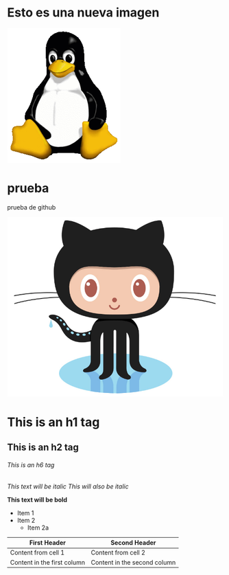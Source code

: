 # Esto es una nueva imagen

![Tux](/img/tux.png)

# prueba
prueba de github

![Octocat](Octocat.jpg)

# This is an h1 tag
## This is an h2 tag
###### This is an h6 tag

*This text will be italic*
_This will also be italic_

**This text will be bold**

* Item 1
* Item 2
  * Item 2a


First Header | Second Header
------------ | -------------
Content from cell 1 | Content from cell 2
Content in the first column | Content in the second column
